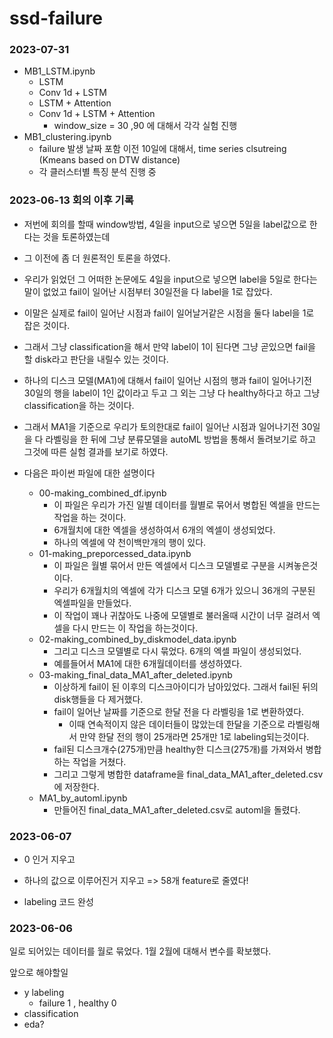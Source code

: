 # ssd-failure
   

### 2023-07-31
  - MB1_LSTM.ipynb
    - LSTM
    - Conv 1d + LSTM
    - LSTM + Attention
    - Conv 1d + LSTM + Attention
      - window_size = 30 ,90 에 대해서 각각 실험 진행
  - MB1_clustering.ipynb
    - failure 발생 날짜 포함 이전 10일에 대해서, time series clsutreing (Kmeans based on DTW distance)
    - 각 클러스터별 특징 분석 진행 중

### 2023-06-13 회의 이후 기록
- 저번에 회의를 할때 window방법, 4일을 input으로 넣으면 5일을 label값으로 한다는 것을 토론하였는데
- 그 이전에 좀 더 원론적인 토론을 하였다. 

- 우리가 읽었던 그 어떠한 논문에도 4일을 input으로 넣으면 label을 5일로 한다는 말이 없었고 fail이 일어난 시점부터 30일전을 다 label을 1로 잡았다. 
- 이말은 실제로 fail이 일어난 시점과 fail이 일어날거같은 시점을 둘다 label을 1로 잡은 것이다. 
- 그래서 그냥 classification을 해서 만약 label이 1이 된다면 그냥 곧있으면 fail을 할 disk라고 판단을 내릴수 있는 것이다. 

- 하나의 디스크 모델(MA1)에 대해서 fail이 일어난 시점의 행과 fail이 일어나기전 30일의 행을 label이 1인 값이라고 두고 그 외는 그냥 다 healthy하다고 하고 그냥 classification을 하는 것이다. 
- 그래서 MA1을 기준으로 우리가 토의한대로 fail이 일어난 시점과 일어나기전 30일을 다 라벨링을 한 뒤에 그냥 분류모델을 autoML 방법을 통해서 돌려보기로 하고 그것에 따른 실험 결과를 보기로 하였다. 

- 다음은 파이썬 파일에 대한 설명이다
  - 00-making_combined_df.ipynb
    - 이 파일은 우리가 가진 일별 데이터를 월별로 묶어서 병합된 엑셀을 만드는 작업을 하는 것이다.
    - 6개월치에 대한 엑셀을 생성하여서 6개의 엑셀이 생성되었다.
    - 하나의 엑셀에 약 천이백만개의 행이 있다.
  - 01-making_preporcessed_data.ipynb
    - 이 파일은 월별 묶어서 만든 엑셀에서 디스크 모델별로 구분을 시켜놓은것이다.
    - 우리가 6개월치의 엑셀에 각가 디스크 모델 6개가 있으니 36개의 구분된 엑셀파일을 만들었다.
    - 이 작업이 꽤나 귀찮아도 나중에 모델별로 불러올때 시간이 너무 걸려서 엑셀을 다시 만드는 이 작업을 하는것이다.
  - 02-making_combined_by_diskmodel_data.ipynb
    - 그리고 디스크 모델별로 다시 묶었다. 6개의 엑셀 파일이 생성되었다.
    - 예를들어서 MA1에 대한 6개월데이터를 생성하였다.
  - 03-making_final_data_MA1_after_deleted.ipynb
    - 이상하게 fail이 된 이후의 디스크아이디가 남아있었다. 그래서 fail된 뒤의 disk행들을 다 제거했다.
    - fail이 일어난 날짜를 기준으로 한달 전을 다 라벨링을 1로 변환하였다.
      - 이때 연속적이지 않은 데이터들이 많았는데 한달을 기준으로 라벨링해서 만약 한달 전의 행이 25개라면 25개만 1로 labeling되는것이다.
    - fail된 디스크개수(275개)만큼 healthy한 디스크(275개)를 가져와서 병합하는 작업을 거쳤다.
    - 그리고 그렇게 병합한 dataframe을 final_data_MA1_after_deleted.csv에 저장한다. 
  - MA1_by_automl.ipynb
    - 만들어진 final_data_MA1_after_deleted.csv로 automl을 돌렸다.


### 2023-06-07
- 0 인거 지우고
- 하나의 값으로 이루어진거 지우고
=> 58개 feature로 줄였다!

- labeling 코드 완성
  
### 2023-06-06
일로 되어있는 데이터를 월로 묶었다.
1월 2월에 대해서 변수를 확보했다.

앞으로 해야할일
- y labeling
  - failure 1 , healthy 0 
- classification
- eda?




